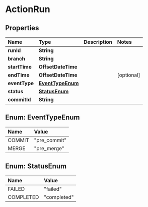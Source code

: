 # ActionRun

## Properties

| Name | Type | Description | Notes |
| :--- | :--- | :--- | :--- |
| **runId** | **String** |  |  |
| **branch** | **String** |  |  |
| **startTime** | **OffsetDateTime** |  |  |
| **endTime** | **OffsetDateTime** |  | \[optional\] |
| **eventType** | [**EventTypeEnum**](actionrun.md#EventTypeEnum) |  |  |
| **status** | [**StatusEnum**](actionrun.md#StatusEnum) |  |  |
| **commitId** | **String** |  |  |

## Enum: EventTypeEnum

| Name | Value |
| :--- | :--- |
| COMMIT | "pre\_commit" |
| MERGE | "pre\_merge" |

## Enum: StatusEnum

| Name | Value |
| :--- | :--- |
| FAILED | "failed" |
| COMPLETED | "completed" |

